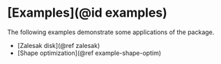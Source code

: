 # [Examples](@id examples)

The following examples demonstrate some applications of the package.

- [Zalesak disk](@ref zalesak)
- [Shape optimization](@ref example-shape-optim)
